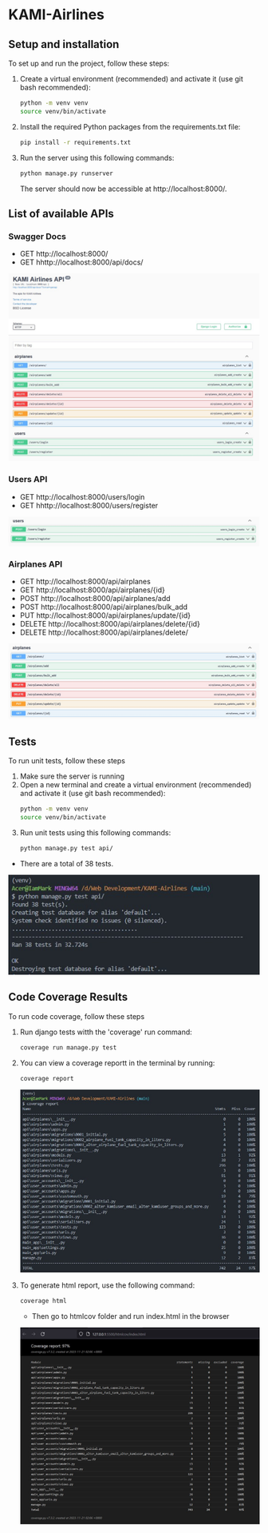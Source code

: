 # KAMI-Airlines

## Setup and installation

To set up and run the project, follow these steps:

1. Create a virtual environment (recommended) and activate it (use git bash recommended):
    ```bash
    python -m venv venv
    source venv/bin/activate
    ```
2. Install the required Python packages from the requirements.txt file:
    ```bash
    pip install -r requirements.txt
    ```
3. Run the server using this following commands:
    ```bash
    python manage.py runserver
    ```
    The server should now be accessible at http://localhost:8000/.

## List of available APIs

### Swagger Docs

-   GET http://localhost:8000/
-   GET hhttp://localhost:8000/api/docs/

![Swagger Documentation](./assets/swagger_docs.jpg)

### Users API

-   GET http://localhost:8000/users/login
-   GET hhttp://localhost:8000/users/register

![Swagger Documentation Users API](./assets/users_api.jpg)

### Airplanes API

-   GET http://localhost:8000/api/airplanes
-   GET http://localhost:8000/api/airplanes/{id}
-   POST http://localhost:8000/api/airplanes/add
-   POST http://localhost:8000/api/airplanes/bulk_add
-   PUT http://localhost:8000/api/airplanes/update/{id}
-   DELETE http://localhost:8000/api/airplanes/delete/{id}
-   DELETE http://localhost:8000/api/airplanes/delete/

![Swagger Documentation Airplanes API](./assets/airplanes_apis.jpg)

## Tests

To run unit tests, follow these steps

1. Make sure the server is running
2. Open a new terminal and create a virtual environment (recommended) and activate it (use git bash recommended):
    ```bash
    python -m venv venv
    source venv/bin/activate
    ```
3. Run unit tests using this following commands:
    ```bash
    python manage.py test api/
    ```

-   There are a total of 38 tests.

![Test Results](./assets/test_results.jpg)

## Code Coverage Results

To run code coverage, follow these steps

1. Run django tests witth the 'coverage' run command:
    ```bash
    coverage run manage.py test
    ```
2. You can view a coverage reportt in the terminal by running:

    ```bash
    coverage report
    ```

    ![Code Coverage](./assets/Coverage%20report.jpg)

3. To generate html report, use the following command:

    ```bash
    coverage html
    ```

    - Then go to htmlcov folder and run index.html in the browser

    ![Code Coverage](./assets/coverage_html.jpg)
